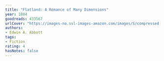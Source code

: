 ```yaml
---
title: "Flatland: A Romance of Many Dimensions"
year: 1884
goodreads: 433567
urlCover: "https://images-na.ssl-images-amazon.com/images/S/compressed.photo.goodreads.com/books/1435435775i/433567.jpg"
authors:
- Edwin A. Abbott
tags:
- Fiction
rating: 4
hasNotes: false
---
```

